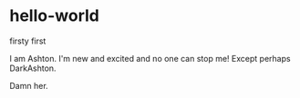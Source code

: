 # hello-world
firsty first

I am Ashton. 
I'm new and excited and no one can stop me! Except perhaps DarkAshton.

Damn her.
